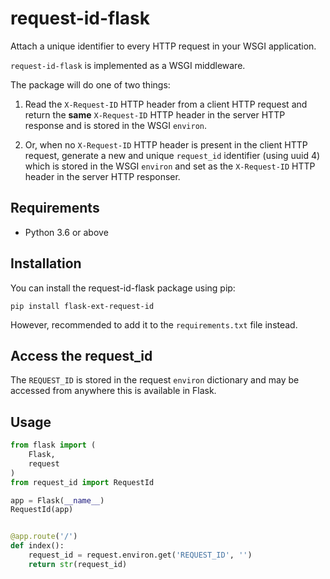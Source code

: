 # request-id-flask

Attach a unique identifier to every HTTP request in your WSGI application.

`request-id-flask` is implemented as a WSGI middleware.

The package will do one of two things:

1. Read the `X-Request-ID` HTTP header from a client HTTP request and return the **same** `X-Request-ID` HTTP header in the server HTTP response and is stored in the WSGI `environ`.

2. Or, when no `X-Request-ID` HTTP header is present in the client HTTP request, generate a new and unique `request_id` identifier (using uuid 4) which is stored in the WSGI `environ` and set as the `X-Request-ID` HTTP header in the server HTTP responser.


## Requirements

- Python 3.6 or above


## Installation

You can install the request-id-flask package using pip:

```shell
pip install flask-ext-request-id
```

However, recommended to add it to the `requirements.txt` file instead.

## Access the request_id

The `REQUEST_ID` is stored in the request `environ` dictionary and may be accessed from anywhere this is available in Flask.


## Usage

```python
from flask import (
    Flask,
    request
)
from request_id import RequestId

app = Flask(__name__)
RequestId(app)


@app.route('/')
def index():
    request_id = request.environ.get('REQUEST_ID', '')
    return str(request_id)
```
